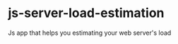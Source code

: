 js-server-load-estimation
=========================

Js app that helps you estimating your web server's load